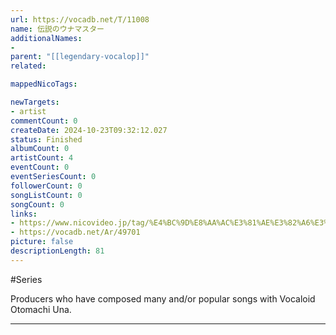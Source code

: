 ```yaml
---
url: https://vocadb.net/T/11008
name: 伝説のウナマスター
additionalNames: 
- 
parent: "[[legendary-vocalop]]"
related:

mappedNicoTags:

newTargets:
- artist
commentCount: 0
createDate: 2024-10-23T09:32:12.027
status: Finished
albumCount: 0
artistCount: 4
eventCount: 0
eventSeriesCount: 0
followerCount: 0
songListCount: 0
songCount: 0
links: 
- https://www.nicovideo.jp/tag/%E4%BC%9D%E8%AA%AC%E3%81%AE%E3%82%A6%E3%83%8A%E3%83%9E%E3%82%B9%E3%82%BF%E3%83%BC
- https://vocadb.net/Ar/49701
picture: false
descriptionLength: 81
---
```


#Series

Producers who have composed many and/or popular songs with Vocaloid Otomachi Una.

---

